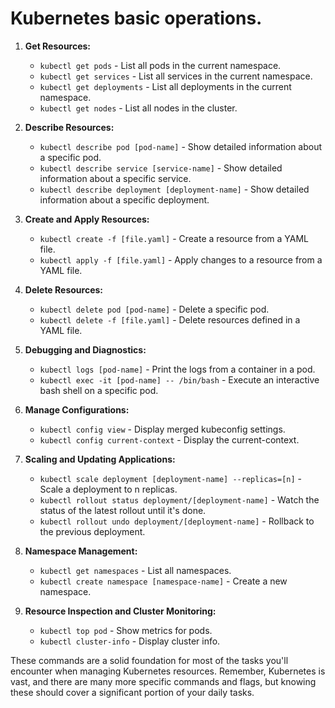 # Kubernetes basic operations.

1. **Get Resources:**
   - `kubectl get pods` - List all pods in the current namespace.
   - `kubectl get services` - List all services in the current namespace.
   - `kubectl get deployments` - List all deployments in the current namespace.
   - `kubectl get nodes` - List all nodes in the cluster.

2. **Describe Resources:**
   - `kubectl describe pod [pod-name]` - Show detailed information about a specific pod.
   - `kubectl describe service [service-name]` - Show detailed information about a specific service.
   - `kubectl describe deployment [deployment-name]` - Show detailed information about a specific deployment.

3. **Create and Apply Resources:**
   - `kubectl create -f [file.yaml]` - Create a resource from a YAML file.
   - `kubectl apply -f [file.yaml]` - Apply changes to a resource from a YAML file.

4. **Delete Resources:**
   - `kubectl delete pod [pod-name]` - Delete a specific pod.
   - `kubectl delete -f [file.yaml]` - Delete resources defined in a YAML file.

5. **Debugging and Diagnostics:**
   - `kubectl logs [pod-name]` - Print the logs from a container in a pod.
   - `kubectl exec -it [pod-name] -- /bin/bash` - Execute an interactive bash shell on a specific pod.

6. **Manage Configurations:**
   - `kubectl config view` - Display merged kubeconfig settings.
   - `kubectl config current-context` - Display the current-context.

7. **Scaling and Updating Applications:**
   - `kubectl scale deployment [deployment-name] --replicas=[n]` - Scale a deployment to n replicas.
   - `kubectl rollout status deployment/[deployment-name]` - Watch the status of the latest rollout until it's done.
   - `kubectl rollout undo deployment/[deployment-name]` - Rollback to the previous deployment.

8. **Namespace Management:**
   - `kubectl get namespaces` - List all namespaces.
   - `kubectl create namespace [namespace-name]` - Create a new namespace.

9. **Resource Inspection and Cluster Monitoring:**
   - `kubectl top pod` - Show metrics for pods.
   - `kubectl cluster-info` - Display cluster info.

These commands are a solid foundation for most of the tasks you'll encounter when managing Kubernetes resources. Remember, Kubernetes is vast, and there are many more specific commands and flags, but knowing these should cover a significant portion of your daily tasks.
